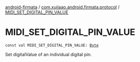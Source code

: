 [android-firmata](../index.md) / [com.xujiaao.android.firmata.protocol](index.md) / [MIDI_SET_DIGITAL_PIN_VALUE](./-m-i-d-i_-s-e-t_-d-i-g-i-t-a-l_-p-i-n_-v-a-l-u-e.md)

# MIDI_SET_DIGITAL_PIN_VALUE

`const val MIDI_SET_DIGITAL_PIN_VALUE: `[`Byte`](https://kotlinlang.org/api/latest/jvm/stdlib/kotlin/-byte/index.html)

Set digitalValue of an individual digital pin.

